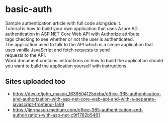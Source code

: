 # basic-auth
Sample authentication article with full code alongside it.  
Tutorial is how to build your own application that uses Azure AD authentication in ASP.NET Core Web API with Authorize attribute  
tags checking to see whether or not the user is authenticated.  
The application used to talk to the API which is a simpe application that uses vanilla JavaScript and fetch requests to send  
requests to the API.  
Word document contains instructions on how to build the application should you want to build the application yourself with instructions.  

## Sites uploaded too
- https://dev.to/john_mason_1639504125deba/office-365-authentication-and-authorization-with-asp-net-core-web-api-and-with-a-separate-javascript-frontend-1ah9
- https://jjnrmason.medium.com/office-365-authentication-and-authorization-with-asp-net-c9f1782b5461
